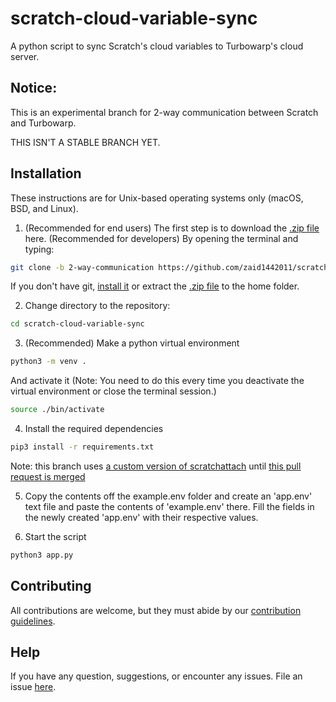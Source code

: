 
# scratch-cloud-variable-sync

A python script to sync Scratch's cloud variables to Turbowarp's cloud server.

## Notice:

This is an experimental branch for 2-way communication between Scratch and Turbowarp.

THIS ISN'T A STABLE BRANCH YET.

## Installation

These instructions are for Unix-based operating systems only (macOS, BSD, and Linux).

1. (Recommended for end users) The first step is to download the [.zip file](https://github.com/zaid1442011/scratch-cloud-variable-sync/archive/refs/heads/2-way-communication.zip) here.  (Recommended for developers) By opening the terminal and typing:

```sh
git clone -b 2-way-communication https://github.com/zaid1442011/scratch-cloud-variable-sync.git
```

If you don't have git, [install it](https://git-scm.com/downloads) or extract the [.zip file](https://github.com/zaid1442011/scratch-cloud-variable-sync/archive/refs/heads/2-way-communication.zip) to the home folder.

2. Change directory to the repository:

```sh
cd scratch-cloud-variable-sync
```

3.  (Recommended) Make a python virtual environment
```sh
python3 -m venv .
```
And activate it (Note: You need to do this every time you deactivate the virtual environment or close the terminal session.)
```sh
source ./bin/activate
```

4. Install the required dependencies
```sh
pip3 install -r requirements.txt
```
Note: this branch uses [a custom version of scratchattach](https://github.com/zaid1442011/scratchattach) until [this pull request is merged](https://github.com/TimMcCool/scratchattach/pull/230)

5. Copy the contents off the example.env folder and create an 'app.env' text file and paste the contents of 'example.env' there. Fill the fields in the newly created 'app.env' with their respective values.

6. Start the script
```sh
python3 app.py
```

## Contributing

All contributions are welcome, but they must abide by our [contribution guidelines](https://github.com/zaid1442011/scratch-cloud-variable-sync/blob/main/CONTRIBUTING.md).

## Help

If you have any question, suggestions, or encounter any issues. File an issue [here](https://github.com/zaid1442011/scratch-cloud-variable-sync/issues).
